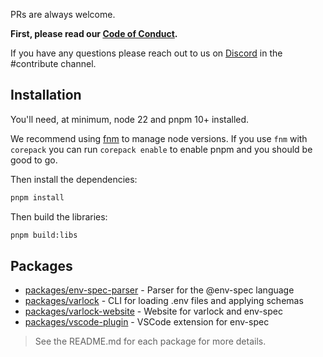 PRs are always welcome. 

**First, please read our [Code of Conduct](CODE_OF_CONDUCT.md).**

If you have any questions please reach out to us on [Discord](https://chat.dmno.dev) in the #contribute channel.

## Installation

You'll need, at minimum, node 22 and pnpm 10+ installed.

We recommend using [fnm](https://github.com/Schniz/fnm) to manage node versions. If you use `fnm` with `corepack` you can run `corepack enable` to enable pnpm and you should be good to go.

Then install the dependencies:

```bash
pnpm install
```

Then build the libraries:

```bash
pnpm build:libs
```


## Packages

- [packages/env-spec-parser](./packages/env-spec-parser) - Parser for the @env-spec language
- [packages/varlock](./packages/varlock) - CLI for loading .env files and applying schemas
- [packages/varlock-website](./packages/varlock-website) - Website for varlock and env-spec
- [packages/vscode-plugin](./packages/vscode-plugin) - VSCode extension for env-spec

> See the README.md for each package for more details. 



